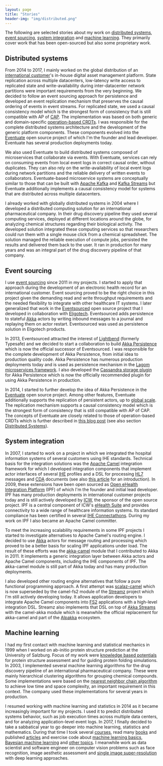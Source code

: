 ```yaml
---
layout: page
title: "Stories"
header-img: "img/distributed.png"
---
```


The following are selected stories about my work on [distributed systems](#distributed-systems), [event sourcing](#event-sourcing), 
[system integration](#system-integration) and [machine learning](#machine-learning). They primarily cover work that has been 
open-sourced but also some proprietary work.

## Distributed systems

From 2014 to 2017, I mainly worked on the global distribution of an [international customer](https://www.redbullmediahouse.com/)'s 
in-house digital asset management platform. State replication across multiple datacenters, low-latency write access to replicated 
state and write-availability during inter-datacenter network partitions were important requirements from the very beginning. 
We decided to follow an event sourcing approach for persistence and developed an event replication mechanism that preserves 
the causal ordering of events in event streams. For replicated state, we used a causal consistency model which is the strongest 
form of consistency that is still compatible with AP of [CAP](https://de.wikipedia.org/wiki/CAP-Theorem). The implementation 
was based on both generic and domain-specific [operation-based CRDTs](/2016/10/19/operation-based-crdt-framework/). I was 
responsible for the complete distributed systems architecture and the development of the generic platform components. 
These components evolved into the [Eventuate](https://github.com/RBMHTechnology/eventuate) open source project of which 
I'm the founder and lead developer. Eventuate has several production deployments today.

We also used Eventuate to build distributed systems composed of microservices that collaborate via events. With Eventuate,
services can rely on consuming events from local event logs in correct causal order, without duplicates. They can also rely 
on the write-availability of local event logs during network partitions and the reliable delivery of written events to 
collaborators. Eventuate-based microservice systems are conceptually similar to those that can be built with 
[Apache Kafka](http://kafka.apache.org/) and [Kafka Streams](http://kafka.apache.org/10/documentation/streams/) but 
Eventuate additionally implements a causal consistency model for systems that are distributed across multiple datacenters. 

I already worked with globally distributed systems in 2004 where I developed a distributed computing solution for an 
international pharmaceutical company. In their drug discovery pipeline they used several computing services, deployed at 
different locations around the globe, for analyzing chemical structures regarding their biological activity. The developed 
solution integrated these computing services so that researchers could run them with a single mouse click from a chemical 
spreadsheet. The solution managed the reliable execution of compute jobs, persisted the results and delivered them back 
to the user. It ran in production for many years and was an integral part of the drug discovery pipeline of that company.

## Event sourcing

I use [event sourcing](https://martinfowler.com/eaaDev/EventSourcing.html) since 2011 in my projects. I started to apply 
that approach during the development of an electronic health record for an international customer. Event sourcing proved 
to be the right choice in this project given the demanding read and write throughput requirements and the needed flexibility 
to integrate with other healthcare IT systems. I later generalized that work in the [Eventsourced](https://github.com/eligosource/eventsourced) 
open source project that I developed in collaboration with [Eligotech](http://www.eligotech.com/). Eventsourced adds 
persistence to stateful [Akka](https://akka.io/) actors by writing inbound messages to a journal and replaying them on 
actor restart. Eventsourced was used as persistence solution in Eligotech products. 

In 2013, Eventsourced attracted the interest of [Lightbend](https://www.lightbend.com/) (formerly Typesafe) and we decided 
to start a collaboration to build [Akka Persistence](https://doc.akka.io/docs/akka/current/persistence.html) which is now 
the official successor of Eventsourced. I was responsible for the complete development of Akka Persistence, from initial 
idea to production quality code. Akka Persistence has numerous production deployments today and is used as persistence 
mechanism in the [Lagom microservices framework](https://www.lagomframework.com/). I also developed the 
[Cassandra storage plugin](https://github.com/akka/akka-persistence-cassandra) for Akka Persistence which is now the 
officially recommended plugin for using Akka Persistence in production. 

In 2014, I started to further develop the idea of Akka Persistence in the [Eventuate](https://github.com/RBMHTechnology/eventuate) 
open source project. Among other features, Eventuate additionally supports the replication of persistent actors, up to 
[global scale](/2015/01/13/event-sourcing-at-global-scale/). The replication mechanism supports a causal consistency model 
which is the strongest form of consistency that is still compatible with AP of CAP. The concepts of Eventuate are closely 
related to those of operation-based CRDTs which is further described in [this blog post](/2016/10/19/operation-based-crdt-framework/) 
(see also section [Distributed Systems](#distributed-systems)). 

## System integration

In 2007, I started to work on a project in which we integrated the hospital information systems of several customers
using IHE standards. Technical basis for the integration solutions was the [Apache Camel](http://camel.apache.org/) 
integration framework for which I developed integration components that implement actor interfaces of several 
[IHE](https://www.ihe.net/) profiles and a DSL for processing  [HL7](http://www.hl7.org/) messages and 
[CDA](http://hl7.de/themen/hl7-cda-clinical-document-architecture/) documents (see also 
[this article](https://dzone.com/articles/introduction-open-ehealth) for an introduction). In 2009, these extensions have 
been open sourced as [Open eHealth Integration Platform](http://oehf.github.io/ipf/) (IPF) of which I'm the founder and 
initial lead developer. IPF has many production deployments in international customer projects today and is still actively 
developed by [ICW](https://icw-global.com/), the sponsor of the open source project. IPF is a central component of ICW's 
[eHealth Suite](https://icw-global.com/icw-ehealth-suite/) and provides connectivity to a wide range of healthcare information 
systems. Its standard compliance has been certified in several [IHE Connectathons](https://www.ihe.net/connectathon.aspx). 
During my work on IPF I also became an Apache Camel committer. 

To meet the increasing scalability requirements in some IPF projects I started to investigate alternatives to Apache Camel's 
routing engine. I decided to use [Akka](https://akka.io/) actors for message routing and processing which proved to be a 
better basis for scaling IPF applications under load. The result of these efforts was the 
[akka-camel](https://doc.akka.io/docs/akka/2.5.4/scala/camel.html) module that I contributed to Akka in 2011. It implements 
a generic integration layer between Akka actors and Apache Camel components, including the IHE components of IPF. The 
akka-camel module is still part of Akka today and has many production deployments.

I also developed other routing engine alternatives that follow a pure functional programming approach. A first attempt was 
[scalaz-camel](https://github.com/krasserm/scalaz-camel) which is now superseded by the camel-fs2 module of the 
[Streamz](https://github.com/krasserm/streamz) project which I'm still actively developing today. It allows application 
developers to integrate Apache Camel components into [FS2](https://github.com/functional-streams-for-scala/fs2) applications 
with a high-level integration DSL. Streamz also implements that DSL on top of 
[Akka Streams](https://doc.akka.io/docs/akka/current/stream/index.html) with the camel-akka module which is meanwhile the 
official replacement for akka-camel and part of the [Alpakka](https://github.com/akka/alpakka) ecosystem.

## Machine learning

I had my first contact with machine learning and statistical mechanics in 1999 when I worked on ab-initio protein structure
prediction at the University of Salzburg. Focus of my work were [knowledge based potentials](https://en.wikipedia.org/wiki/Statistical_potential) 
for protein structure assessment and for guiding protein folding simulations. In 2003, I implemented several machine learning 
algorithms for the drug discovery pipeline of an international pharmaceutical company. These were mainly hierarchical clustering 
algorithms for grouping chemical compounds. Some implementations were based on the [nearest neighbor chain algorithm](https://en.wikipedia.org/wiki/Nearest-neighbor_chain_algorithm)
to achieve low time and space complexity, an important requirement in this context. The company used these implementations 
for several years in production.

I resumed working with machine learning and statistics in 2014 as it became increasingly important for my projects. I used 
it to predict distributed systems behavior, such as job execution times across multiple data centers, and for analyzing 
application-level event logs. In 2017, I finally decided to take a sabbatical year to go deeper into machine learning, 
statistics and mathematics. During that time I took several [courses](/resume/#certificates), read many [books](/2018/01/03/machine-learning-resources/) 
and published [articles](/) and exercise code about [machine learning basics](https://github.com/krasserm/machine-learning-notebooks), 
[Bayesian machine learning](https://github.com/krasserm/bayesian-machine-learning) and [other topics](https://github.com/krasserm). 
I meanwhile work as data scientist and software engineer on computer vision problems such as face recognition, image aesthetic 
assessment and [single image super-resolution](https://github.com/krasserm/wdsr) with deep learning approaches. 
